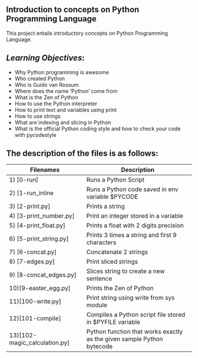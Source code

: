  ## **Introduction to concepts on Python Programming Language**
 
 This project entails introductory concepts on Python Programming Language. 

 ## *Learning Objectives*:
 - Why Python programming is awesome
 - Who created Python
 - Who is Guido van Rossum
 - Where does the name ‘Python’ come from
 - What is the Zen of Python
 - How to use the Python interpreter
 - How to print text and variables using print
 - How to use strings
 - What are indexing and slicing in Python
 - What is the official Python coding style and how to check your code with pycodestyle

 ## The description of the files is  as follows:

|Filenames | Description |
| ------------- | ------------- |
|1) [0-run] |Runs a Python Script  |
|2) [1-run_inline|Runs a Python code saved in env variable $PYCODE|
|3) [2-print.py]| Prints a string|
|4) [3-print_number.py]| Print an integer stored in a variable|
|5) [4-print_float.py]| Prints a float with 2 digits precision|
|6) [5-print_string.py]|Prints 3 times a string and first 9 characters|
|7) [6-concat.py] | Concatenate 2 strings|
|8) [7-edges.py] | Print sliced strings|
|9) [8-concat_edges.py]|Slices string to create a new sentence|
|10)[9-easter_egg.py]| Prints the Zen of Python|
|11)[100-write.py]|Print string using write from sys module|
|12)[101-compile] | Compiles a Python script file stored in $PYFILE variable|
|13)[102-magic_calculation.py]| Python function that works exactly as the given sample Python bytecode|
